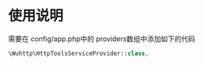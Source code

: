 # 使用说明

需要在 config/app.php中的 providers数组中添加如下的代码

```php
\Wuhttp\HttpToolsServiceProvider::class,
```


